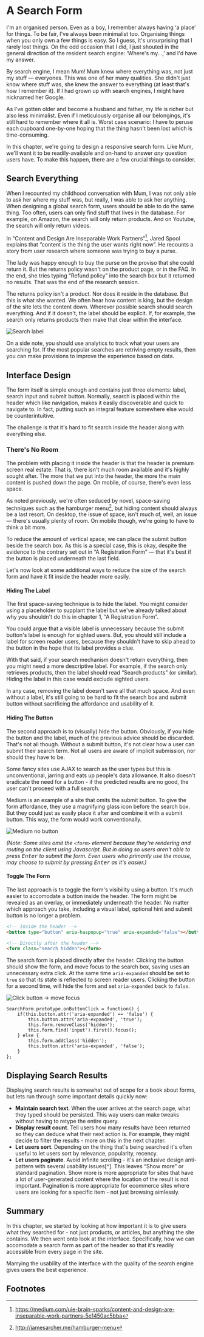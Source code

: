 # A Search Form

I'm an organised person. Even as a boy, I remember always having ‘a place’ for things. To be fair, I've always been minimalist too. Organising things when you only own a few things is easy. So I guess, it's unsurprising that I rarely lost things. On the odd occasion that I did, I just shouted in the general direction of the resident search engine: ‘Where's my...,’ and I'd have my answer.

By search engine, I mean Mum! Mum knew where everything was, not just my stuff — everyones. This was one of her many qualities. She didn't just know where stuff was, she knew the answer to everything (at least that's how I remember it). If I had grown up with search engines, I might have nicknamed her Google.

As I've gotten older and become a husband and father, my life is richer but also less minimalist. Even if I meticulously organise all our belongings, it's still hard to remember where it all is. Worst case scenario: I have to peruse each cupboard one-by-one hoping that the thing hasn't been lost which is time-consuming.

In this chapter, we're going to design a responsive search form. Like Mum, we'll want it to be readily-available and on-hand to answer *any* question users have. To make this happen, there are a few crucial things to consider.

## Search Everything

When I recounted my childhood conversation with Mum, I was not only able to ask her where my stuff was, but really, I was able to ask her anything. When designing a global search form, users should be able to do the same thing. Too often, users can only find stuff that lives in the database. For example, on Amazon, the search will only return products. And on Youtube, the search will only return videos.

In “Content and Design Are Inseparable Work Partners”[^1], Jared Spool explains that “content is the thing the user wants right now”. He recounts a story from user research where someone was trying to buy a purse. 

The lady was happy enough to buy the purse on the proviso that she could return it. But the returns policy wasn't on the product page, or in the FAQ. In the end, she tries typing “Refund policy” into the search box but it returned no results. That was the end of the research session.

The returns policy isn't a product. Nor does it reside in the database. But this is what she wanted. We often hear how content is king, but the design of the site lets the content down. Wherever possible search should search everything. And if it doesn't, the label should be explicit. If, for example, the search only returns products then make that clear within the interface.

![Search label](./images/06/search-label.png)

On a side note, you should use analytics to track what your users are searching for. If the most popular searches are retriving empty results, then you can make provisions to improve the experience based on data.

## Interface Design

The form itself is simple enough and contains just three elements: label, search input and submit button. Normally, search is placed within the header which like navigation, makes it easily discoverable and quick to navigate to. In fact, putting such an integral feature somewhere else would be counterintuitive.

The challenge is that it's hard to fit search inside the header along with everything else.

### There's No Room

The problem with placing it inside the header is that the header is premium screen real estate. That is, there isn't much room available and it's highly sought after. The more that we put into the header, the more the main content is pushed down the page. On mobile, of course, there's even less space.

As noted previously, we're often seduced by novel, space-saving techniques such as the hamburger menu[^2], but hiding content should always be a last resort. On desktop, the issue of space, isn't much of, well, an issue — there's usually plenty of room. On mobile though, we're going to have to think a bit more.

To reduce the amount of vertical space, we can place the submit button beside the search box. As this is a special case, this is okay, despite the evidence to the contrary set out in “A Registration Form” — that it's best if the button is placed underneath the last field.

Let's now look at some additional ways to reduce the size of the search form and have it fit inside the header more easily.

#### Hiding The Label

The first space-saving technique is to hide the label. You might consider using a placeholder to supplant the label but we've already talked about why you shouldn't do this in chapter 1, “A Registration Form”.

You could argue that a visible label is unnecessary because the submit button's label is enough for sighted users. But, you should still include a label for screen reader users, because they shouldn't have to skip ahead to the button in the hope that its label provides a clue.

With that said, if your search mechanism doesn't return everything, then you might need a more descriptive label. For example, if the search only retrieves products, then the label should read “Search products” (or similar). Hiding the label in this case would exclude sighted users.

In any case, removing the label doesn't save all that much space. And even without a label, it's still going to be hard to fit the search box and submit button without sacrificing the affordance and usability of it.

#### Hiding The Button

The second approach is to (visually) hide the button. Obviously, if you hide the button and the label, much of the previous advice should be discarded. That's not all though. Without a submit button, it's not clear how a user can submit their search term. Not all users are aware of implicit submission, nor should they have to be.

Some fancy sites use AJAX to search as the user types but this is unconventional, jarring and eats up people's data allowance. It also doesn't eradicate the need for a button - if the predicted results are no good, the user can't proceed with a full search.

Medium is an example of a site that omits the submit button. To give the form affordance, they use a magnifying glass icon before the search box. But they could just as easily place it after and combine it with a submit button. This way, the form would work conventionally.

![Medium no button](./images/06/medium-search-no-button.png)

*(Note: Some sites omit the `<form>` element because they're rendering and routing on the client using Javascript. But in doing so users aren't able to press <kbd>Enter</kbd> to submit the form. Even users who primarily use the mouse, may choose to submit by pressing <kbd>Enter</kbd> as it's easier.)*

#### Toggle The Form

The last approach is to toggle the form's visibility using a button. It's much easier to accomodate a button inside the header. The form might be revealed as an overlay, or immediately underneath the header. No matter which approach you take, including a visual label, optional hint and submit button is no longer a problem.


```HTML
<!-- Inside the header -->
<button type="button" aria-haspopup="true" aria-expanded="false"></button>

<!-- Directly after the header -->
<form class="search hidden"></form>
```

The search form is placed directly after the header. Clicking the button should show the form, and move focus to the search box, saving uses an unnecessary extra click. At the same time `aria-expanded` should be set to `true` so that its state is reflected to screen reader users. Clicking the button for a second time, will hide the form and set `aria-expanded` back to `false`.

![Click button -> move focus](./images/06/collapsible-search-form.png)

```JS
SearchForm.prototype.onButtonClick = function() {
	if(this.button.attr('aria-expanded') == 'false') {
		this.button.attr('aria-expanded', 'true');
		this.form.removeClass('hidden');
		this.form.find('input').first().focus();
	} else {
		this.form.addClass('hidden');
		this.button.attr('aria-expanded', 'false');
	}
};
```

## Displaying Search Results

Displaying search results is somewhat out of scope for a book about forms, but lets run through some important details quickly now:

- **Maintain search text**. When the user arrives at the search page, what they typed should be persisted. This way users can make tweaks without having to retype the entire query.
- **Display result count**. Tell users how many results have been returned so they can deduce what their next action is. For example, they might decide to filter the results - more on this in the next chapter.
- **Let users sort**. Depending on the thing that's being searched it's often useful to let users sort by relevance, popularity, recency.
- **Let users paginate**. Avoid infinite scrolling - it's an inclusive design anti-pattern with several usability issues[^]. This leaves “Show more” or standard pagination. Show more is more appropriate for sites that have a lot of user-generated content where the location of the result is not important. Pagination is more appropriate for ecommerce sites where users are looking for a specific item - not just browsing aimlessly.

## Summary

In this chapter, we started by looking at how important it is to give users what they searched for - not just products, or articles, but anything the site contains. We then went onto look at the interface. Specifically, how we can accomodate a search form as part of the header so that it's readily accessible from every page in the site. 

Marrying the usability of the interface with the quality of the search engine gives users the best experience.

## Footnotes

[^1]: https://medium.com/uie-brain-sparks/content-and-design-are-inseparable-work-partners-5e1450ac5bba
[^2]: http://jamesarcher.me/hamburger-menu